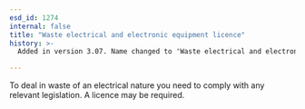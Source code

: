 ```yaml
---
esd_id: 1274
internal: false
title: "Waste electrical and electronic equipment licence"
history: >-
  Added in version 3.07. Name changed to 'Waste electrical and electronic equipment licence' in version 4.00.

---
```


To deal in waste of an electrical nature you need to comply with any relevant legislation. A licence may be required.

